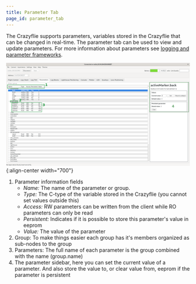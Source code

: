 ```yaml
---
title: Parameter Tab
page_id: parameter_tab
---
```


The Crazyflie supports parameters, variables stored in the Crazyflie
that can be changed in real-time. The parameter tab can be used to view
and update parameters. For more information about parameters see
[logging and parameter frameworks](https://www.bitcraze.io/documentation/repository/crazyflie-firmware/master/userguides/logparam/).

![cfclient parameter list](/docs/images/cfclient_param.png){:align-center
width="700"}

1.  Parameter information fields
       * *Name:* The name of the parameter or group.
       * *Type:* The C-type of the variable stored in the Crazyflie (you cannot set values outside this)
       * *Access:* RW parameters can be written from the client while RO parameters can only be read
       * *Persistent:* Indicates if it is possible to store this parameter's value in eeprom
       * *Value:* The value of the parameter
2. Group: To make things easier each group has it's members organized as sub-nodes to the group
3. Parameters: The full name of each parameter is the group combined with the name (group.name)
4. The parameter sidebar, here you can set the current value of a parameter. And also store the value to, or clear value from, eeprom if the parameter is persistent